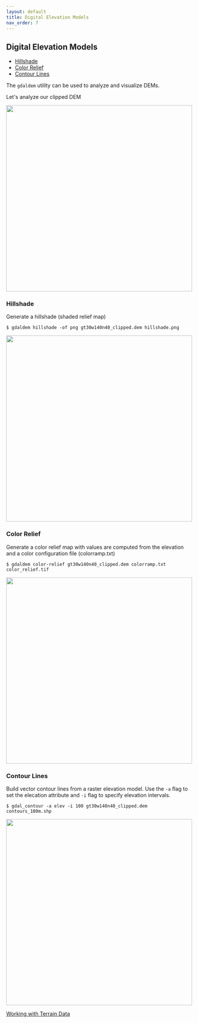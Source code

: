 ```yaml
---
layout: default
title: Digital Elevation Models
nav_order: 7
---
```


## Digital Elevation Models

* [Hillshade](#hillshade)
* [Color Relief](#color-relief)
* [Contour Lines](#contour-lines)

The `gdaldem` utility can be used to analyze and visualize DEMs. 

Let's analyze our clipped DEM 

<img src="https://raw.githubusercontent.com/kimdurante/intro-to-gdal/master/images/dem_clip.png" width="500">

### Hillshade

Generate a hillshade (shaded relief map)

```
$ gdaldem hillshade -of png gt30w140n40_clipped.dem hillshade.png
```


<img src="https://raw.githubusercontent.com/kimdurante/intro-to-gdal/master/images/hillshade.png" width="500">

### Color Relief

Generate a color relief map with values are computed from the elevation and a color configuration file (colorramp.txt)

```
$ gdaldem color-relief gt30w140n40_clipped.dem colorramp.txt color_relief.tif
```


<img src="https://raw.githubusercontent.com/kimdurante/intro-to-gdal/master/images/colorrelief.png" width="500">

### Contour Lines

Build vector contour lines from a raster elevation model. Use the `-a` flag to set the elecation attribute and `-i` flag to specify elevation intervals. 

```
$ gdal_contour -a elev -i 100 gt30w140n40_clipped.dem contours_100m.shp
```


<img src="https://raw.githubusercontent.com/kimdurante/intro-to-gdal/master/images/contours_100m.png" width="500">


[Working with Terrain Data](https://tilemill-project.github.io/tilemill/docs/guides/terrain-data/)
